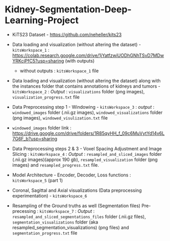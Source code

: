 # Kidney-Segmentation-Deep-Learning-Project

* KiTS23 Dataset - https://github.com/neheller/kits23

* Data loading and visualization (without altering the dataset) - `kitsWorkspace_1` : https://colab.research.google.com/drive/1jYatfzwiUODhGNhTSvD7MDwYRKcjPfC5?usp=sharing (with outputs)
  - without outputs : `kitsWorkspace_1` file
 
* Data loading and visualization (without altering the dataset) along with the instances folder that contains annotations of kidneys and tumors - `kitsWorkspace_2` : _Output_ : `visualizations` folder (png images), `visualization_progress.txt` file

* Data Preprocessing step 1 - Windowing - `kitsWorkspace_3` : _output_ : `windowed_images` folder (.nii.gz images), `windowed_visualizations` folder (png images), `windowed_visulization.txt` file
 - `windowed_images` folder link : https://drive.google.com/drive/folders/1R85qyHH_f_09c6MuVytYd14v6L7G6F_b?usp=sharing

* Data Preprocessing steps 2 & 3 - Voxel Spacing Adjustment and Image Slicing : `kitsWorkspace_4` : _Output_ : `resampled_and_sliced_images` folder (.nii.gz images)(approx 190 gb), `resampled_visualization` folder (png images) and `resampled_progress.txt` file.

* Model Architecture - Encoder, Decoder, Loss functions : `kitsWorkspace_5` (part 1)

* Coronal, Sagittal and Axial visualizations (Data preprocessing experimentation) - `kitsWorkspace_6`

* Resampling of the Ground truths as well (Segmentation files) Pre-precessing : `kitsWorkspace_7` : _Output_ : `resampled_and_sliced_segmentations_files` folder (.nii.gz files), `segmentation_visualizations` folder (aka resampled_segmentation_visualizations) (png files) and `segmentation_progress.txt` file
